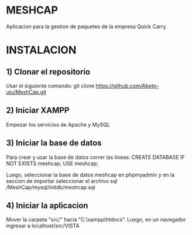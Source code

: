 # MESHCAP
Aplicacion para la gestion de paquetes de la empresa Quick Carry

# INSTALACION

## 1) Clonar el repositorio
Usar el siguiente comando:
git clone https://github.com/Abeto-utu/MeshCap.git

## 2) Iniciar XAMPP
Empezar los servicios de Apache y MySQL

## 3) Iniciar la base de datos
Para crear y usar la base de datos correr las lineas: CREATE DATABASE IF NOT EXISTS meshcap; USE meshcap;

Luego, seleccionar la base de datos meshcap en phpmyadmin y en la seccion de importar seleccionar el archivo sql /MeshCap/mysql/initdb/meshcap.sql

## 4) Iniciar la aplicacion
Mover la carpeta "src/" hacia "C:\xampp\htdocs". Luego, en un navegador ingresar a localhost/src/VISTA
